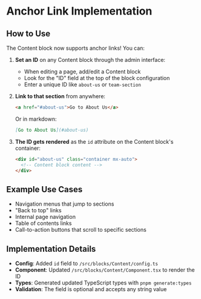 # Anchor Link Implementation

## How to Use

The Content block now supports anchor links! You can:

1. **Set an ID** on any Content block through the admin interface:
   - When editing a page, add/edit a Content block
   - Look for the "ID" field at the top of the block configuration
   - Enter a unique ID like `about-us` or `team-section`

2. **Link to that section** from anywhere:
   ```html
   <a href="#about-us">Go to About Us</a>
   ```
   Or in markdown:
   ```markdown
   [Go to About Us](#about-us)
   ```

3. **The ID gets rendered** as the `id` attribute on the Content block's container:
   ```html
   <div id="about-us" class="container mx-auto">
     <!-- Content block content -->
   </div>
   ```

## Example Use Cases

- Navigation menus that jump to sections
- "Back to top" links
- Internal page navigation
- Table of contents links
- Call-to-action buttons that scroll to specific sections

## Implementation Details

- **Config**: Added `id` field to `/src/blocks/Content/config.ts`
- **Component**: Updated `/src/blocks/Content/Component.tsx` to render the ID
- **Types**: Generated updated TypeScript types with `pnpm generate:types`
- **Validation**: The field is optional and accepts any string value
